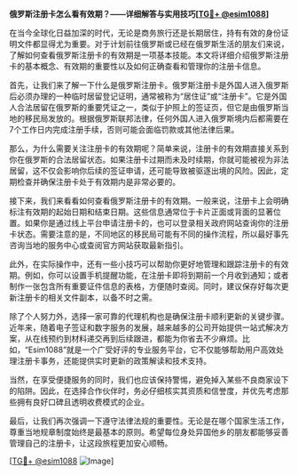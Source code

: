 **俄罗斯注册卡怎么看有效期？——详细解答与实用技巧[[TG💪+ @esim1088](https://t.me/s/esim1088)]**

在当今全球化日益加深的时代，无论是商务旅行还是长期居住，持有有效的身份证明文件都显得尤为重要。对于计划前往俄罗斯或已经在俄罗斯生活的朋友们来说，了解如何查看俄罗斯注册卡的有效期是一项基本技能。本文将详细介绍俄罗斯注册卡的基本概念、有效期的重要性以及如何正确查看和管理你的注册卡信息。

首先，让我们来了解一下什么是俄罗斯注册卡。俄罗斯注册卡是外国人进入俄罗斯后必须办理的一种临时居留登记证明，通常被称为“居住证”或“注册卡”。它是外国人合法居留在俄罗斯的重要凭证之一，类似于护照上的签证页，但它是由俄罗斯当地的移民局发放的。根据俄罗斯联邦法律，任何外国人进入俄罗斯境内后都需要在7个工作日内完成注册手续，否则可能会面临罚款或其他法律后果。

那么，为什么需要关注注册卡的有效期呢？简单来说，注册卡的有效期直接关系到你在俄罗斯的合法居留状态。如果注册卡过期而未及时续期，你就可能被视为非法居留，这不仅会影响你后续的签证申请，还可能导致被驱逐出境的风险。因此，定期检查并确保注册卡处于有效期内是非常必要的。

接下来，我们来看看如何查看俄罗斯注册卡的有效期。一般来说，注册卡上会明确标注有效期的起始日期和结束日期。这些信息通常位于卡片正面或背面的显著位置。如果你是通过线上平台申请注册卡的，也可以登录相关政府网站查询你的注册卡状态。需要注意的是，不同地区的移民局可能有不同的操作流程，所以最好事先咨询当地的服务中心或查阅官方网站获取最新指引。

此外，在实际操作中，还有一些小技巧可以帮助你更好地管理和跟踪注册卡的有效期。例如，你可以设置手机提醒功能，在注册卡即将到期前一个月收到通知；或者制作一张包含所有重要证件信息的表格，方便随时查阅。同时，建议保存好每次更新注册卡的相关文件副本，以备不时之需。

除了个人努力外，选择一家可靠的代理机构也是确保注册卡顺利更新的关键步骤。近年来，随着电子签证和数字服务的发展，越来越多的公司开始提供一站式解决方案，从在线预约到材料递交再到后续跟进，都能为你省去不少麻烦。比如，“Esim1088”就是一个广受好评的专业服务平台，它不仅能够帮助用户高效处理注册卡事务，还能提供实时更新的政策解读和技术支持。

当然，在享受便捷服务的同时，我们也应该保持警惕，避免掉入某些不良商家设下的陷阱。因此，在选择合作伙伴时，务必仔细核实其资质和信誉度，并优先考虑那些拥有良好口碑且透明收费模式的企业。

最后，让我们再次强调一下遵守法律法规的重要性。无论是在哪个国家生活工作，尊重当地规章制度始终是最基本的原则。希望每位身处异国他乡的朋友都能够妥善管理自己的注册卡，让这段旅程更加安心顺畅。

[[TG💪+ @esim1088](https://t.me/s/esim1088) ![Image](https://i.postimg.cc/4NQfJmqS/Snipaste-2025-05-13-00-14-12.png)]
